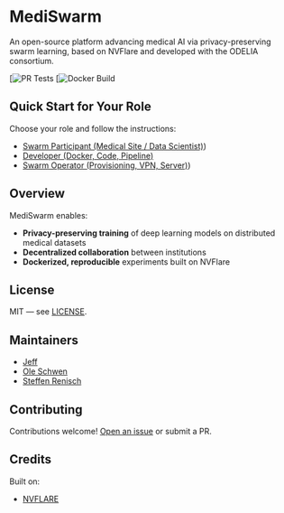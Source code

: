 # MediSwarm

An open-source platform advancing medical AI via privacy-preserving swarm learning, based on NVFlare and developed with
the ODELIA consortium.

[![PR Tests]([pr-test.yaml](.github/workflows/pr-test.yaml))
[![Docker Build]([update-apt-versions.yml](.github/workflows/update-apt-versions.yml))

## Quick Start for Your Role

Choose your role and follow the instructions:

- [Swarm Participant (Medical Site / Data Scientist)](assets/readme/README.participant.md))
- [Developer (Docker, Code, Pipeline)](assets/readme/README.developer.md)
- [Swarm Operator (Provisioning, VPN, Server)](assets/readme/README.operator.md))

## Overview

MediSwarm enables:

- **Privacy-preserving training** of deep learning models on distributed medical datasets
- **Decentralized collaboration** between institutions
- **Dockerized, reproducible** experiments built on NVFlare

## License

MIT — see [LICENSE](LICENSE).

## Maintainers

- [Jeff](https://github.com/Ultimate-Storm)
- [Ole Schwen](mailto:ole.schwen@mevis.fraunhofer.de)
- [Steffen Renisch](mailto:steffen.renisch@mevis.fraunhofer.de)

## Contributing

Contributions welcome! [Open an issue](https://github.com/KatherLab/MediSwarm/issues) or submit a PR.

## Credits

Built on:

- [NVFLARE](https://github.com/NVIDIA/NVFlare)
